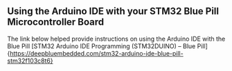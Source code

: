## Using the Arduino IDE with your STM32 Blue Pill Microcontroller Board

The link below helped provide instructions on using the Arduino IDE with the Blue Pill
[STM32 Arduino IDE Programming (STM32DUINO) – Blue Pill]{https://deepbluembedded.com/stm32-arduino-ide-blue-pill-stm32f103c8t6}
